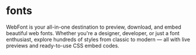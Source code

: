 # fonts
WebFont is your all-in-one destination to preview, download, and embed beautiful web fonts. Whether you're a designer, developer, or just a font enthusiast, explore hundreds of styles from classic to modern — all with live previews and ready-to-use CSS embed codes.
